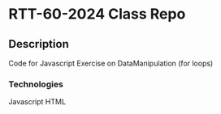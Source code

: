 # RTT-60-2024 Class Repo

## Description
Code for Javascript Exercise on DataManipulation  (for loops)

### Technologies
Javascript
HTML